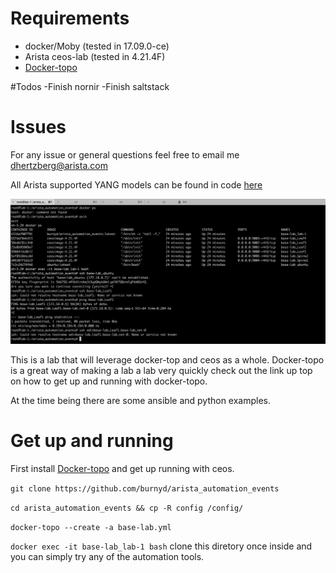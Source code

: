 # Requirements

* docker/Moby (tested in 17.09.0-ce)
* Arista ceos-lab (tested in 4.21.4F)
* [Docker-topo](https://github.com/networkop/docker-topo)

#Todos
-Finish nornir
-Finish saltstack

# Issues

For any issue or general questions feel free to email me dhertzberg@arista.com

All Arista supported YANG models can be found in code [here](https://github.com/aristanetworks/yang)

![Alt text](images/overall.jpg?raw=true "lab")

This is a lab that will leverage docker-top and ceos as a whole.  Docker-topo is a great way of making a lab a
lab very quickly check out the link up top on how to get up and running with docker-topo.

At the time being there are some ansible and python examples.

# Get up and running

First install [Docker-topo](https://github.com/networkop/docker-topo) and get up running with ceos.

`git clone https://github.com/burnyd/arista_automation_events`

`cd arista_automation_events && cp -R config /config/`

`docker-topo --create -a base-lab.yml`  

`docker exec -it base-lab_lab-1 bash`  clone this diretory once inside and you can simply try any of the automation tools.
